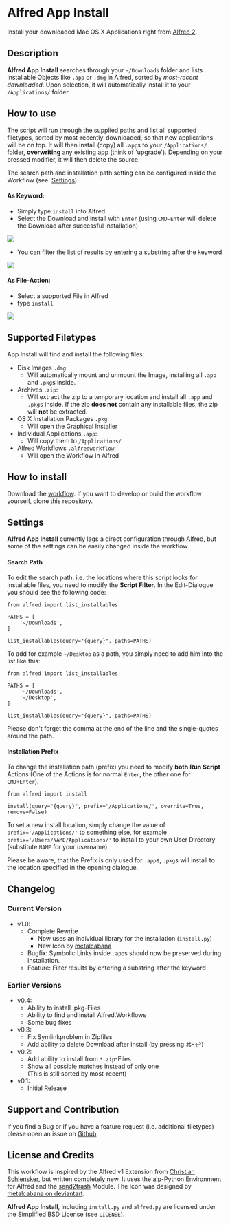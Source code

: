 # Alfred App Install
Install your downloaded Mac OS X Applications right from [Alfred 2][].

## Description
**Alfred App Install** searches through your `~/Downloads` folder and lists installable Objects like `.app` or `.dmg` in Alfred, sorted by *most-recent downloaded*. Upon selection, it will automatically install it to your `/Applications/` folder.

## How to use
The script will run through the supplied paths and list all supported filetypes, sorted by most-recently-downloaded, so that new applications will be on top. It will then install (copy) all `.app`s to your `/Applications/` folder, **overwriting** any existing app (think of 'upgrade'). Depending on your pressed modifier, it will then delete the source.


The search path and installation path setting can be configured inside the Workflow (see: [Settings](#Settings)).

#### As Keyword:
* Simply type `install` into Alfred
* Select the Download and install with `Enter` (using `CMD-Enter` will 
  delete the Download after successful installation)
  
![](http://f.lc3dyr.de/dmginstall-v1.0-01.png)
  
* You can filter the list of results by entering a substring after the keyword

![](http://f.lc3dyr.de/dmginstall-v1.0-02.png)


#### As File-Action:
* Select a supported File in Alfred
* type `install`

![](http://f.lc3dyr.de/dmginstall-v1.0-03.png)

## Supported Filetypes
App Install will find and install the following files:

* Disk Images `.dmg`:
    - Will automatically mount and unmount the Image, installing all `.app` and `.pkg`s inside.
* Archives `.zip`:
    - Will extract the zip to a temporary location and install all `.app` and `.pkg`s inside. If the zip **does not** contain any installable files, the zip will **not** be extracted.
* OS X Installation Packages `.pkg`:
	- Will open the Graphical Installer
* Individual Applications `.app`:
    - Will copy them to `/Applications/`
* Alfred Workflows `.alfredworkflow`:
    - Will open the Workflow in Alfred

## How to install
Download the [workflow][]. If you want to develop or build the workflow yourself, clone this repository.

## Settings
**Alfred App Install** currently lags a direct configuration through Alfred, but some of the settings can be easily changed inside the workflow.

#### Search Path
To edit the search path, i.e. the locations where this script looks for installable files, you need to modify the **Script Filter**. In the Edit-Dialogue you should see the following code:

```
from alfred import list_installables

PATHS = [
	'~/Downloads',
]

list_installables(query="{query}", paths=PATHS)
```

To add for example `~/Desktop` as a path, you simply need to add him into the list like this:

```
from alfred import list_installables

PATHS = [
	'~/Downloads',
	'~/Desktop',
]

list_installables(query="{query}", paths=PATHS)
```

Please don't forget the comma at the end of the line and the single-quotes around the path.

#### Installation Prefix
To change the installation path (prefix) you need to modify **both** **Run Script** Actions (One of the Actions is for normal `Enter`, the other one for `CMD+Enter`).

```
from alfred import install

install(query="{query}", prefix='/Applications/', overrite=True, remove=False)
```

To set a new install location, simply change the value of `prefix='/Applications/'` to something else, for example `prefix='/Users/NAME/Applications/'` to install to your own User Directory (substitute `NAME` for your username).

Please be aware, that the Prefix is only used for `.app`s, `.pkg`s will install to the location specified in the opening dialogue.



## Changelog
### Current Version
* v1.0:
	- Complete Rewrite
		- Now uses an individual library for the installation (`install.py`)
		- New Icon by [metalcabana][meta]
	- Bugfix: Symbolic Links inside `.app`s should now be preserved during 
installation.
	- Feature: Filter results by entering a substring after the keyword
 
### Earlier Versions
* v0.4:
    - Ability to install .pkg-Files
    - Ability to find and install Alfred.Workflows
    - Some bug fixes
* v0.3:
    - Fix Symlinkproblem in Zipfiles
    - Add ability to delete Download after install (by pressing 
      &#x2318;-&#x21A9;)
* v0.2:
    - Add ability to install from `*.zip`-Files
    - Show all possible matches instead of only one<br/>(This is still sorted by most-recent)
* v0.1:
    - Initial Release
    
## Support and Contribution
If you find a Bug or if you have a feature request (i.e. additional filetypes) please open an issue on [Github](https://github.com/laerador/dmginstall).

## License and Credits
This workflow is inspired by the Alfred v1 Extension from [Christian 
Schlensker](https://github.com/wordofchristian/Install-DMG), but written completely new. It uses the [alp][]-Python 
Environment for Alfred and the [send2trash](https://pypi.python.org/pypi/Send2Trash) Module. The Icon was designed by [metalcabana on deviantart][meta].

**Alfred App Install**, including `install.py` and `alfred.py` are licensed under the Simplified BSD License (see `LICENSE`).



[meta]: http://metalcabana.deviantart.com/art/Installer-Flurry-Icon-273338470 "Installer Flurry Icons"
[Alfred 2]: http://www.alfredapp.com/ "Alfred v2 - Productivity Application for OS X"
[alp]: https://github.com/phyllisstein/alp
[workflow]: http://l.lc3dyr.de/dmginstallflow
